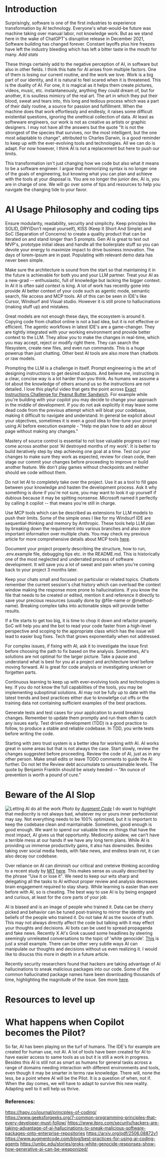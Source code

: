 # Introduction
Surprisingly, software is one of the first industries to experience transformation by AI technology. Everyone's what-would-be future was machine taking over manual labor, not knowledge work. But as we stand here in the wake of ChatGPT's disruptive release in December 2021, Software building has changed forever. Constant layoffs plus hire freezes have left the industry bleeding which has left a bitter taste in the mouth for many. *Add stats*

These things certainly add to the negative perception of AI, in software but also in other fields. I think this hate for AI arises from multiple factors. One of them is losing our current routine, and the work we love. Work is a big part of our identity, and it is natural to feel scared when it is threatened. This is the duality of AI. For one, it is magical as it helps them create pictures, videos, music, etc. instantaneously, anything they could dream of, but for another, it is soulless mimicry of the real art. The art in which they put their blood, sweat and tears into, this long and tedious process which was a part of their daily routine, a source for passion and fulfillment. When the machine does that work effortlessly and endlesly, it raises some difficult existential questions, ignoring the unethical collection of data. At least as softwware engineers, our work is not as creative as artists or graphic designers. I may not have all the answers but the quote "It is not the strongest of the species that survives, nor the most intelligent, but the one most adaptable to change", attributed to Charles Darwin, is a good reminder to keep up with the ever-evolving tools and technologies. All we can do is adapt. For now however, I think AI is not a replacement but here to push our limits.

This transformation isn't just changing how we code but also what it means to be a software engineer. I argue that memorizing syntax is no longer one of the goals of engineering, but knowing what you can plan and achieve with the tools at your disposal is. You are no longer the junior dev, AI is, you are in charge of one. We will go over some of tips and resources to help you navigate the changing tide to your favor. 

# AI Usage Philosophy and coding tips
Ensure modularity, readability, security and simplicity. Keep principles like SOLID, DRY(Don’t repeat yourself), KISS (Keep It Short And Simple) and SoC (Separation of Concerns) to create a quality product that can be iterated on and stand longer than 5 prompts. Gen AI is great to test out MVP's, prototype initial ideas and handle all the boilerplate stuff so you can devote your energy to maximize impact to drive business innovation. The days of lorem-ipsum are in past. Populating with relevant demo data has never been simple.

Make sure the architecture is sound from the start so that maintaining it in the future is achievable for both you and your LLM partner. Treat your AI as a new-grad -- enthusiastic, full of knowledge but lacking the bigger context. In AI it is often said context is king. A lot of work has recently gone into provide AI better context of your code such as agentic mode, semantic search, file access and MCP tools. All of this can be seen in IDE's like Cursor, Windsurf and Visual studio. However it is still prone to hallucinations (making stuff up) and mistakes. 

Great models are not enough these days, the ecosystem is around it. Copying code from chatbot online is not a bad idea, but it is not effective or efficient. The agentic workflows in latest IDE's are a game-changer. They are tightly integrated with your working environment and provide better context to the LLM. They allow you to make the changes in real-time, which you may accept, reject or modify right there. They can search the filesystem, create new files, and even run commands. This is a huge powerup than just chatting. Other best AI tools are also more than chatbots or raw models. 

Prompting the LLM is a challenge in itself. Prompt engineering is the art of designing instructions to get desired outputs. And believe me, instructing in a clear, concise way is a lot harder than you think. As humans we assume a lot about the knowledge of others around us so the instructions are not detailed. I love this playful video that gets the point across [Exact Instructions Challenge for Peanut Butter Sandwich](https://www.youtube.com/watch?v=cDA3_5982h8&ab_channel=JoshDarnit). For example while you're building with your copilot you may decide to change your approach in the middle of development. If you do not ask explicitly it may leave some dead code from the previous attempt which will bloat your codebase, making it difficult to navigate and understand. In general be explicit about your objectives, sometimes it is even a good idea to fine-tune your prompt using AI before execution example - "Help me plan how to add an about page without making any changes."

Mastery of source control is essential to not lose valuable progress or I may come across another post 'AI destroyed months of my work'. It is better to build iteratively step by step achieving one goal at a time. Test out your changes to make sure they work as expected, review for clean code, then stage our commit your changes before proceeding to improve or build another feature. We don't play games without checkpoints and neither should we code without them.

Do not let AI to completely take over the project. Use it as a tool to fill gaps between your knowledge and hasten the development process. Ask it why something is done if you're not sure, you may want to look it up yourself if dubious because it may be spitting nonsense. Microsoft named it perfectly by calling it copilot -- that means you're still in charge.

Use MCP tools which can be described as extensions for LLM models to push their limits. Some of the simple ones I like for my Windsurf IDE are sequential-thinking and memory by Anthropic. These tools help LLM plan by breaking down the requirement into various branches and also store important information over multiple chats. You may check my previous article for more comprehensive details about MCP tools [here](https://gmakkar.ca/blog/mcp-tools). 

Document your project properly describing the structure, how to run, .env.example file, debugging tips etc. in the README.md. This is historically one of the most neglected and underrated process of software development. It will save you a lot of sweat and pain when you're coming back to your project 3 months later.

Keep your chats small and focused on particular or related topics. Chatbots remember the current session's chat history which can overload the context window making the response more prone to hallucinations. If you know the file that needs to be created or edited, mention it and reference it directly to save your precious resources (usually done by @file-name or @method-name). Breaking complex talks into actionable steps will provide better  results.

If a file starts to get too big, it is time to chop it down and refactor properly. SoC will help you and the bot to read your code faster from a high-level perspective and scoping to the appropriate class which has the issue will lead to easier bug fixes. Tech that grows exponentially when not addressed.

For complex issues, if fixing with AI, ask it to investigate the issue first before choosing the path to fix based on the analysis. Sometimes, AI's solutions are not optimal for the larger picture. Take a pause and understand what is best for you at a project and architecture level before moving forward. AI is great for code analysis or investigating unkown or forgetten parts.

Continuous learning to keep up with ever-evolving tools and technologies is key. If you do not know the full capabilities of the tools, you may be implementing suboptimal solutions. AI may not be fully up to date with the latest trends and best practices either due to knowlefge cut offs or the training data not containing sufficient examples of the best practices.

Generate tests and test cases for your application to avoid breaking changes. Remember to update them promptly and run them often to catch any issues early. Test driven development (TDD) is a good practice to follow, to produce a stable and reliable codebase. In TDD, you write tests before writing the code. 

Starting with zero trust system is a better idea for working with AI. AI works great in some areas but that is not always the case. Start slowly, review the changes suggested before proceeding. Review the code of AI, just as in any other person. Make small edits or leave TODO comments to guide the AI further. Do not let the Review debt accumulate to unsustainable levels. The quote by Benjamin Franklin should be wisely heeded -- "An ounce of prevention is worth a pound of cure."

# Beware of the AI Slop
![Letting AI do all the work](/agent-working.webp)
*Photo by [Augment Code](https://www.augmentcode.com/blog/best-practices-for-using-ai-coding-agents)*
I do want to highlight that mediocrity is not always bad, whatever my or yours inner perfectionist may say. Not everything needs to be 100% optimized, but it is important to keep the codebase clean and maintainable. Sometimes, good enough is good enough. We want to spend our valuable time on things that have the most impact, AI gives us that opportunity. Mediocirty asidew, we can't have a terrible mess at our hands if we have any long term plans. While AI is providing us immense productivity gains, it also has downsides. Besides taking over social media feeds, with fake news, and endless brain rot, it can also decay our codebase. 

Over reliance on AI can diminish our critical and creteive thinking according to a recent study by [MIT](https://www.mit.edu/) [here](https://arxiv.org/pdf/2506.08872v1). This makes sense as usually described by the phrase "Use it or lose it". We need to keep our wits sharp and delegating all the tasks to AI without proper review and analysis decreases brain engagement required to stay sharp. While learning is easier than ever before with AI, so is cheating. The best way to use AI is by being engaged and curious, at least for the core parts of your job. 

AI is biased and is an image of people who trained it. Data can be cherry picked and behavior can be tuned post-training to mirror the identity and beliefs of the people who trained it. Do not take AI as the source of truth. This may not always directly affect the code but talking with it may effect your thoughts and decisions. AI bots can be used to spread propaganda and fake news. Recently X AI's Grok caused some headlines by steering seemingly unreleated conversations to the topic of 'white genocide'. [This](https://umbc.edu/stories/groks-white-genocide-responses-show-how-generative-ai-can-be-weaponized/) is just a small example. There can be other very subtle ways AI can manipulate our thoughts and decisions without us even realizing it. I would like to disucss this more in depth in a future article.

Recently security researchers found that hackers are taking advantage of AI hallucinations to sneak malicious packages into our code. Some of the common hallucinated package names have been downloading thousands of time, highlighting the magnitude of the issue. See more [here](https://www.itpro.com/security/hackers-are-taking-advantage-of-ai-hallucinations-to-sneak-malicious-software-packages-onto-enterprise-repositories).

# Resources to level up

# What happens when Copilot becomes the Pilot?
So far, AI has been playing on the turf of humans. The IDE's for example are created for human use, not AI. A lot of tools have been created for AI to have easier access to same tools as us but it is still a work in progress. Besides this AI is still not as smart as humans for general tasks across a range of domains needing interaction with different environments and tools, even though it may be smarter in terms raw knowledge. There will, none the less, be a point where AI will be the Pilot. It is a question of when, not if. When the day comes, we will have to adapt to survive this new reality. Adapting well to it will help us thrive.  

### References:
https://hapy.co/journal/principles-of-coding/
https://www.geeksforgeeks.org/7-common-programming-principles-that-every-developer-must-follow/
https://www.itpro.com/security/hackers-are-taking-advantage-of-ai-hallucinations-to-sneak-malicious-software-packages-onto-enterprise-repositories
https://arxiv.org/pdf/2506.08872v1
https://www.augmentcode.com/blog/best-practices-for-using-ai-coding-agents
https://umbc.edu/stories/groks-white-genocide-responses-show-how-generative-ai-can-be-weaponized/